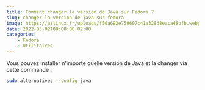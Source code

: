 ```yaml
---
title: Comment changer la version de Java sur Fedora ?
slug: changer-la-version-de-java-sur-fedora
image: https://azlinux.fr/uploads/f50a692e759607c41a328d8eaca48bfb.webp
date: 2022-05-02T09:00:00+02:00
categories:
    - Fedora
    - Utilitaires
---
```


Vous pouvez installer n'importe quelle version de Java et la changer via cette commande :

```bash
sudo alternatives --config java
```